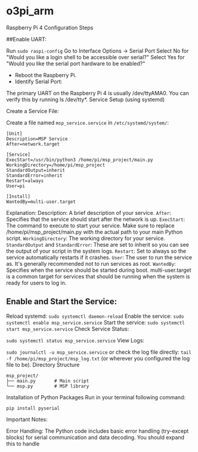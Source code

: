 # o3pi_arm
Raspberry Pi 4 Configuration Steps

##Enable UART:

Run `sudo raspi-config`
Go to Interface Options -> Serial Port
Select No for "Would you like a login shell to be accessible over serial?"
Select Yes for "Would you like the serial port hardware to be enabled?"

* Reboot the Raspberry Pi.
* Identify Serial Port:

The primary UART on the Raspberry Pi 4 is usually /dev/ttyAMA0. You can verify this by running ls /dev/tty*.
Service Setup (using systemd)

Create a Service File:

Create a file named `msp_service.service` in `/etc/systemd/system/`:
```
[Unit]
Description=MSP Service
After=network.target

[Service]
ExecStart=/usr/bin/python3 /home/pi/msp_project/main.py
WorkingDirectory=/home/pi/msp_project
StandardOutput=inherit
StandardError=inherit
Restart=always
User=pi

[Install]
WantedBy=multi-user.target
```
Explanation:
Description: A brief description of your service.
`After`: Specifies that the service should start after the network is up.
`ExecStart`: The command to execute to start your service. Make sure to replace /home/pi/msp_project/main.py with the actual path to your main Python script.
`WorkingDirectory`: The working directory for your service.
`StandardOutput` and `StandardError`: These are set to inherit so you can see the output of your script in the system logs.
`Restart`: Set to always so the service automatically restarts if it crashes.
`User`: The user to run the service as. It's generally recommended not to run services as root.
`WantedBy`: Specifies when the service should be started during boot. multi-user.target is a common target for services that should be running when the system is ready for users to log in.
## Enable and Start the Service:

Reload systemd: ```sudo systemctl daemon-reload```
Enable the service: ```sudo systemctl enable msp_service.service```
Start the service: ```sudo systemctl start msp_service.service```
Check Service Status:

```sudo systemctl status msp_service.service```
View Logs:

`sudo journalctl -u msp_service.service` or check the log file directly: `tail -f /home/pi/msp_project/msp_log.txt` (or wherever you configured the log file to be).
Directory Structure
```
msp_project/
├── main.py       # Main script
└── msp.py        # MSP library
```
Installation of Python Packages
Run in your terminal following command:
```
pip install pyserial
```
Important Notes:

Error Handling: The Python code includes basic error handling (try-except blocks) for serial communication and data decoding. You should expand this to handle